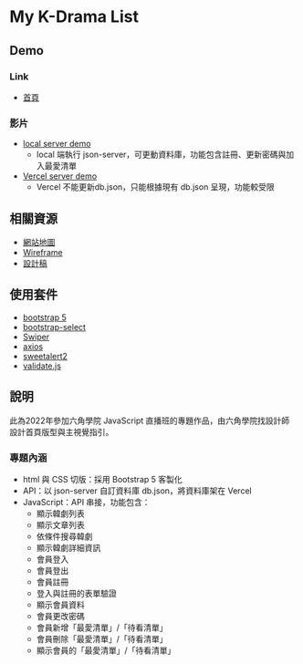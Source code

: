 # My K-Drama List
 
## Demo
### Link
- [首頁](https://linyawun.github.io/My-K-Drama-List/)

### 影片
- [local server demo](https://youtu.be/Jw0OkDjDUtY)
  - local 端執行 json-server，可更動資料庫，功能包含註冊、更新密碼與加入最愛清單
- [Vercel server demo](https://youtu.be/GNeKoai9Npg)
  - Vercel 不能更新db.json，只能根據現有 db.json 呈現，功能較受限
 
## 相關資源
- [網站地圖](https://whimsical.com/AvxrPGndY3A3k55WpPFwvo)
- [Wireframe](https://whimsical.com/8yLgbAJ3MfCpZCAnXuDXHW)
- [設計稿](https://www.figma.com/file/9KJWTbcPojykWf5LrUce0a/%E9%9F%93%E5%8A%87%E8%92%90%E9%9B%86%E7%B6%B2?node-id=0%3A1)

## 使用套件
- [bootstrap 5](https://getbootstrap.com/docs/5.0/getting-started/introduction/)
- [bootstrap-select](https://developer.snapappointments.com/bootstrap-select/)
- [Swiper](https://swiperjs.com/)
- [axios](https://axios-http.com/)
- [sweetalert2](https://sweetalert2.github.io/)
- [validate.js](https://validatejs.org/)

## 說明
此為2022年參加六角學院 JavaScript 直播班的專題作品，由六角學院找設計師設計首頁版型與主視覺指引。
### 專題內涵
- html 與 CSS 切版：採用 Bootstrap 5 客製化
- API：以 json-server 自訂資料庫 db.json，將資料庫架在 Vercel
- JavaScript：API 串接，功能包含：
  - 顯示韓劇列表
  - 顯示文章列表
  - 依條件搜尋韓劇
  - 顯示韓劇詳細資訊
  - 會員登入
  - 會員登出
  - 會員註冊
  - 登入與註冊的表單驗證
  - 顯示會員資料
  - 會員更改密碼
  - 會員新增「最愛清單」/「待看清單」
  - 會員刪除「最愛清單」/「待看清單」
  - 顯示會員的「最愛清單」/「待看清單」
